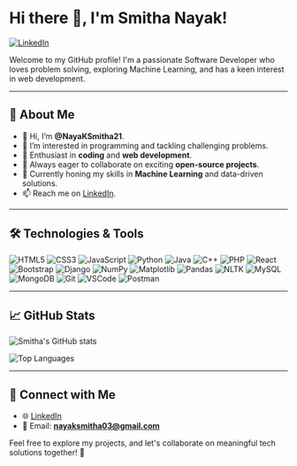 # Hi there 👋, I'm Smitha Nayak!

[![LinkedIn](https://img.shields.io/badge/LinkedIn-Connect-blue)](https://www.linkedin.com/in/smitha-n-11a232221)

Welcome to my GitHub profile! I'm a passionate Software Developer who loves problem solving, exploring Machine Learning, and has a keen interest in web development.

---

## 🌟 About Me



- 👋 Hi, I’m **@NayaKSmitha21**.
- 👀 I’m interested in programming and tackling challenging problems.
- 🌱 Enthusiast in **coding** and **web development**.
- 💞️ Always eager to collaborate on exciting **open-source projects**.
- 🤖 Currently honing my skills in **Machine Learning** and data-driven solutions.
- 📫 Reach me on [LinkedIn](https://www.linkedin.com/in/smitha-n-11a232221).

---

## 🛠️ Technologies & Tools
<p align="left">
  <!-- Languages -->
  <img src="https://img.shields.io/badge/HTML5-E34F26?style=for-the-badge&logo=html5&logoColor=white" alt="HTML5" />
  <img src="https://img.shields.io/badge/CSS3-1572B6?style=for-the-badge&logo=css3&logoColor=white" alt="CSS3" />
  <img src="https://img.shields.io/badge/JavaScript-323330?style=for-the-badge&logo=javascript&logoColor=F7DF1E" alt="JavaScript" />
  <img src="https://img.shields.io/badge/Python-3670A0?style=for-the-badge&logo=python&logoColor=ffdd54" alt="Python" />
  <img src="https://img.shields.io/badge/Java-ED8B00?style=for-the-badge&logo=java&logoColor=white" alt="Java" />
  <img src="https://img.shields.io/badge/C++-00599C?style=for-the-badge&logo=cplusplus&logoColor=white" alt="C++" />
  <img src="https://img.shields.io/badge/PHP-777BB4?style=for-the-badge&logo=php&logoColor=white" alt="PHP" />

  <!-- Frameworks & Libraries -->
  <img src="https://img.shields.io/badge/React-20232A?style=for-the-badge&logo=react&logoColor=61DAFB" alt="React" />
  <img src="https://img.shields.io/badge/Bootstrap-7952B3?style=for-the-badge&logo=bootstrap&logoColor=white" alt="Bootstrap" />
  <img src="https://img.shields.io/badge/Django-092E20?style=for-the-badge&logo=django&logoColor=white" alt="Django" />
  <img src="https://img.shields.io/badge/NumPy-013243?style=for-the-badge&logo=numpy&logoColor=white" alt="NumPy" />
  <img src="https://img.shields.io/badge/Matplotlib-3776AB?style=for-the-badge&logo=python&logoColor=white" alt="Matplotlib" />
  <img src="https://img.shields.io/badge/Pandas-150458?style=for-the-badge&logo=pandas&logoColor=white" alt="Pandas" />
  <img src="https://img.shields.io/badge/NLTK-3A9BCD?style=for-the-badge&logo=python&logoColor=white" alt="NLTK" />

  <!-- Databases -->
  <img src="https://img.shields.io/badge/MySQL-4479A1?style=for-the-badge&logo=mysql&logoColor=white" alt="MySQL" />
  <img src="https://img.shields.io/badge/MongoDB-4EA94B?style=for-the-badge&logo=mongodb&logoColor=white" alt="MongoDB" />

  <!-- Tools -->
  <img src="https://img.shields.io/badge/Git-F05032?style=for-the-badge&logo=git&logoColor=white" alt="Git" />
  <img src="https://img.shields.io/badge/VSCode-0078D4?style=for-the-badge&logo=visualstudiocode&logoColor=white" alt="VSCode" />
  <img src="https://img.shields.io/badge/Postman-FF6C37?style=for-the-badge&logo=postman&logoColor=white" alt="Postman" />
</p>


---

## 📈 GitHub Stats
![Smitha's GitHub stats](https://github-readme-stats.vercel.app/api?username=NayaKSmitha21&show_icons=true&theme=radical)

![Top Languages](https://github-readme-stats.vercel.app/api/top-langs/?username=NayaKSmitha21&layout=compact&theme=radical)

---

## 🤝 Connect with Me
- 🌐 [LinkedIn](https://www.linkedin.com/in/smitha-n-11a232221)
- 📧 Email: **nayaksmitha03@gmail.com**

Feel free to explore my projects, and let's collaborate on meaningful tech solutions together! 🚀
